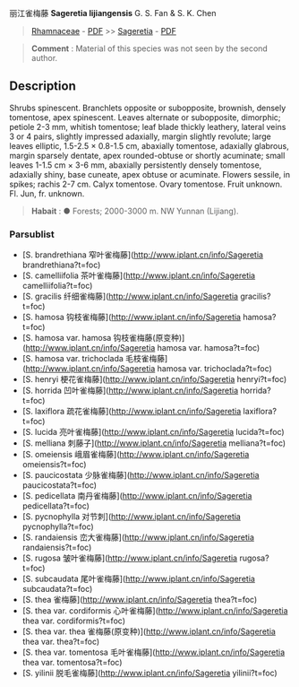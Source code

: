 丽江雀梅藤 **Sageretia lijiangensis** G. S. Fan & S. K. Chen

> [Rhamnaceae](http://www.iplant.cn/info/Rhamnaceae?t=foc) - [PDF](http://www.iplant.cn/foc/pdf/Rhamnaceae.pdf) >> [Sageretia](http://www.iplant.cn/info/Sageretia?t=foc) - [PDF](http://www.iplant.cn/foc/pdf/Sageretia.pdf)

> **Comment** : 
> Material of this species was not seen by the second author.

## Description

Shrubs spinescent. Branchlets opposite or subopposite, brownish, densely tomentose, apex spinescent. Leaves alternate or subopposite, dimorphic; petiole 2-3 mm, whitish tomentose; leaf blade thickly leathery, lateral veins 3 or 4 pairs, slightly impressed adaxially, margin slightly revolute; large leaves elliptic, 1.5-2.5 × 0.8-1.5 cm, abaxially tomentose, adaxially glabrous, margin sparsely dentate, apex rounded-obtuse or shortly acuminate; small leaves 1-1.5 cm × 3-6 mm, abaxially persistently densely tomentose, adaxially shiny, base cuneate, apex obtuse or acuminate. Flowers sessile, in spikes; rachis 2-7 cm. Calyx tomentose. Ovary tomentose. Fruit unknown. Fl. Jun, fr. unknown.


> **Habait** : 
>●  Forests; 2000-3000 m. NW Yunnan (Lijiang).


### Parsublist

* [S.  brandrethiana  窄叶雀梅藤](http://www.iplant.cn/info/Sageretia brandrethiana?t=foc)
* [S.  camelliifolia  茶叶雀梅藤](http://www.iplant.cn/info/Sageretia camelliifolia?t=foc)
* [S.  gracilis  纤细雀梅藤](http://www.iplant.cn/info/Sageretia gracilis?t=foc)
* [S.  hamosa  钩枝雀梅藤](http://www.iplant.cn/info/Sageretia hamosa?t=foc)
* [S.  hamosa var. hamosa  钩枝雀梅藤(原变种)](http://www.iplant.cn/info/Sageretia hamosa var. hamosa?t=foc)
* [S.  hamosa var. trichoclada  毛枝雀梅藤](http://www.iplant.cn/info/Sageretia hamosa var. trichoclada?t=foc)
* [S.  henryi  梗花雀梅藤](http://www.iplant.cn/info/Sageretia henryi?t=foc)
* [S.  horrida  凹叶雀梅藤](http://www.iplant.cn/info/Sageretia horrida?t=foc)
* [S.  laxiflora  疏花雀梅藤](http://www.iplant.cn/info/Sageretia laxiflora?t=foc)
* [S.  lucida  亮叶雀梅藤](http://www.iplant.cn/info/Sageretia lucida?t=foc)
* [S.  melliana  刺藤子](http://www.iplant.cn/info/Sageretia melliana?t=foc)
* [S.  omeiensis  峨眉雀梅藤](http://www.iplant.cn/info/Sageretia omeiensis?t=foc)
* [S.  paucicostata  少脉雀梅藤](http://www.iplant.cn/info/Sageretia paucicostata?t=foc)
* [S.  pedicellata  南丹雀梅藤](http://www.iplant.cn/info/Sageretia pedicellata?t=foc)
* [S.  pycnophylla  对节刺](http://www.iplant.cn/info/Sageretia pycnophylla?t=foc)
* [S.  randaiensis  峦大雀梅藤](http://www.iplant.cn/info/Sageretia randaiensis?t=foc)
* [S.  rugosa  皱叶雀梅藤](http://www.iplant.cn/info/Sageretia rugosa?t=foc)
* [S.  subcaudata  尾叶雀梅藤](http://www.iplant.cn/info/Sageretia subcaudata?t=foc)
* [S.  thea  雀梅藤](http://www.iplant.cn/info/Sageretia thea?t=foc)
* [S.  thea var. cordiformis  心叶雀梅藤](http://www.iplant.cn/info/Sageretia thea var. cordiformis?t=foc)
* [S.  thea var. thea  雀梅藤(原变种)](http://www.iplant.cn/info/Sageretia thea var. thea?t=foc)
* [S.  thea var. tomentosa  毛叶雀梅藤](http://www.iplant.cn/info/Sageretia thea var. tomentosa?t=foc)
* [S.  yilinii  脱毛雀梅藤](http://www.iplant.cn/info/Sageretia yilinii?t=foc)
